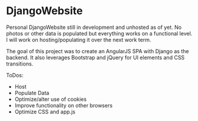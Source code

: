 # DjangoWebsite
Personal DjangoWebsite still in development and unhosted as of yet. No photos or other data is populated but everything works on a functional level. I will work on hosting/populating it over the next work term.

The goal of this project was to create an AngularJS SPA with Django as the backend. It also leverages Bootstrap and jQuery for UI elements and CSS transitions.

ToDos:
- Host
- Populate Data
- Optimize/alter use of cookies
- Improve functionality on other browsers
- Optimize CSS and app.js

